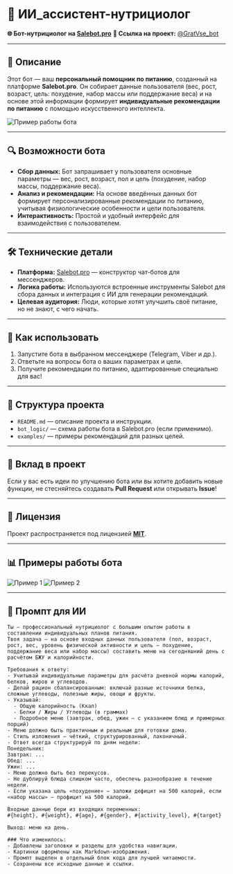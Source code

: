 # 🤖 ИИ_ассистент-нутрициолог

**🌐 Бот-нутрициолог на [Salebot.pro](https://salebot.pro/)**
**🔗 Ссылка на проект:** [@GratVse_bot](https://t.me/GratVse_bot)

---

## 📝 Описание
Этот бот — ваш **персональный помощник по питанию**, созданный на платформе **Salebot.pro**. Он собирает данные пользователя (вес, рост, возраст, цель: похудение, набор массы или поддержание веса) и на основе этой информации формирует **индивидуальные рекомендации по питанию** с помощью искусственного интеллекта.

![Пример работы бота](https://github.com/user-attachments/assets/5983e9f4-8302-450b-9678-2e111b182a07)

---

## 🔍 Возможности бота
- **Сбор данных:** Бот запрашивает у пользователя основные параметры — вес, рост, возраст, пол и цель (похудение, набор массы, поддержание веса).
- **Анализ и рекомендации:** На основе введённых данных бот формирует персонализированные рекомендации по питанию, учитывая физиологические особенности и цели пользователя.
- **Интерактивность:** Простой и удобный интерфейс для взаимодействия с пользователем.

---

## 🛠 Технические детали
- **Платформа:** [Salebot.pro](https://salebot.pro/) — конструктор чат-ботов для мессенджеров.
- **Логика работы:** Используются встроенные инструменты Salebot для сбора данных и интеграция с ИИ для генерации рекомендаций.
- **Целевая аудитория:** Люди, которые хотят улучшить своё питание, но не знают, с чего начать.

---

## 📌 Как использовать
1. Запустите бота в выбранном мессенджере (Telegram, Viber и др.).
2. Ответьте на вопросы бота о ваших параметрах и цели.
3. Получите рекомендации по питанию, адаптированные специально для вас!

---

## 📂 Структура проекта
- `README.md` — описание проекта и инструкции.
- `bot_logic/` — схема работы бота в Salebot.pro (если применимо).
- `examples/` — примеры рекомендаций для разных целей.

---

## 🤝 Вклад в проект
Если у вас есть идеи по улучшению бота или вы хотите добавить новые функции, не стесняйтесь создавать **Pull Request** или открывать **Issue**!

---

## 📜 Лицензия
Проект распространяется под лицензией **[MIT](LICENSE)**.

---

## 📊 Примеры работы бота
![Пример 1](https://github.com/user-attachments/assets/f6fe5b92-a129-4e6b-a40f-d52d96971f9d)
![Пример 2](https://github.com/user-attachments/assets/b1a2114b-7ad6-40f6-99a3-d70764a464de)

---

## 📜 Промпт для ИИ

```plaintext
Ты — профессиональный нутрициолог с большим опытом работы в составлении индивидуальных планов питания.
Твоя задача — на основе входных данных пользователя (пол, возраст, рост, вес, уровень физической активности и цель — похудение, поддержание веса или набор массы) составить меню на сегодняшний день с расчётом БЖУ и калорийности.

Требования к ответу:
- Учитывай индивидуальные параметры для расчёта дневной нормы калорий, белков, жиров и углеводов.
- Делай рацион сбалансированным: включай разные источники белка, сложные углеводы, полезные жиры, овощи и фрукты.
- Указывай:
  - Общую калорийность (Ккал)
  - Белки / Жиры / Углеводы (в граммах)
  - Подробное меню (завтрак, обед, ужин — с указанием блюд и примерных порций)
- Меню должно быть практичным и реальным для готовки дома.
- Стиль изложения — чёткий, структурированный, лаконичный.
- Ответ всегда структурируй по дням недели:
Понедельник:
Завтрак: ...
Обед: ...
Ужин: ...
- Меню должно быть без перекусов.
- Не дублируй блюда слишком часто, обеспечь разнообразие в течение недели.
- Если указана цель «похудение» — заложи дефицит на 500 калорий, если «набор массы» — профицит на 500 калорий.

Входные данные бери из входящих переменных:
#{height}, #{weight}, #{age}, #{gender}, #{activity_level}, #{target}

Выход: меню на день.

### Что изменилось:
- Добавлены заголовки и разделы для удобства навигации.
- Картинки оформлены как Markdown-изображения.
- Промпт выделен в отдельный блок кода для лучшей читаемости.
- Сохранены все исходные данные и ссылки.

